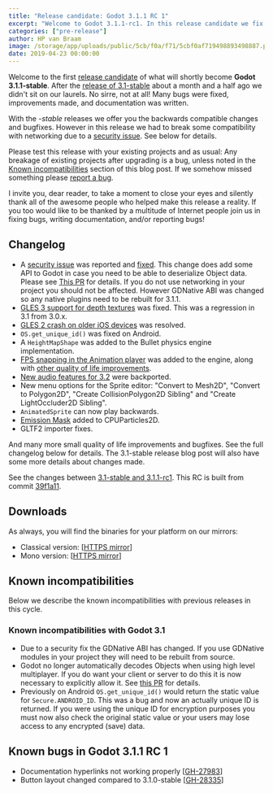 ```yaml
---
title: "Release candidate: Godot 3.1.1 RC 1"
excerpt: "Welcome to Godot 3.1.1-rc1. In this release candidate we fix a security issue, add many nice new features, and fix many bugs. Please test and let us know how we did!"
categories: ["pre-release"]
author: HP van Braam
image: /storage/app/uploads/public/5cb/f0a/f71/5cbf0af719498893498887.png
date: 2019-04-23 00:00:00
---
```


Welcome to the first [release candidate](https://en.wikipedia.org/wiki/Software_release_life_cycle#Release_candidate) of what will shortly become **Godot 3.1.1-stable**. After the [release of 3.1-stable](https://godotengine.org/article/godot-3-1-released) about a month and a half ago we didn't sit on our laurels. No sirre, not at all! Many bugs were fixed, improvements made, and documentation was written.

With the *-stable* releases we offer you the backwards compatible changes and bugfixes. However in this release we had to break some compatibility with networking due to a [security issue](https://github.com/godotengine/godot/issues/27395). See below for details.

Please test this release with your existing projects and as usual: Any breakage of existing projects after upgrading is a bug, unless noted in the [Known incompatibilities](#known-incompatibilites) section of this blog post. If we somehow missed something please [report a bug](https://github.com/godotengine/godot/issues/new).

I invite you, dear reader, to take a moment to close your eyes and silently thank all of the awesome people who helped make this release a reality. If you too would like to be thanked by a multitude of Internet people join us in fixing bugs, writing documentation, and/or reporting bugs!

## Changelog

* A [security issue](https://github.com/godotengine/godot/issues/27395) was reported and [fixed](https://github.com/godotengine/godot/pull/27485). This change does add some API to Godot in case you need to be able to deserialize Object data. Please see [This PR](https://github.com/godotengine/godot/pull/27485) for details. If you do not use networking in your project you should not be affected. However GDNative ABI was changed so any native plugins need to be rebuilt for 3.1.1.
* [GLES 3 support for depth textures](https://github.com/godotengine/godot/pull/27317) was fixed. This was a regression in 3.1 from 3.0.x.
* [GLES 2 crash on older iOS devices](https://github.com/godotengine/godot/pull/27071) was resolved.
* `OS.get_unique_id()` was fixed on Android.
* A `HeightMapShape` was added to the Bullet physics engine implementation.
* [FPS snapping in the Animation player](https://twitter.com/reduzio/status/1117513556847726594) was added to the engine, along with [other quality of life improvements](https://twitter.com/reduzio/status/1117631934497206272).
* [New audio features for 3.2](https://godotengine.org/article/godot-32-will-get-new-audio-features) were backported.
* New menu options for the Sprite editor: "Convert to Mesh2D", "Convert to Polygon2D", "Create CollisionPolygon2D Sibling" and "Create LightOccluder2D Sibling".
* `AnimatedSprite` can now play backwards.
* [Emission Mask](https://github.com/godotengine/godot/pull/27238) added to CPUParticles2D.
* GLTF2 importer fixes.

And many more small quality of life improvements and bugfixes. See the full changelog below for details. The 3.1-stable release blog post will also have some more details about changes made.

See the changes between [3.1-stable and 3.1.1-rc1](https://github.com/godotengine/godot/compare/320f49f204cfbf9b480fe62aaa7718afb74920a5...39f1a110a101c537cc22bd9285010a14209cabcd). This RC is built from commit [39f1a11](https://github.com/godotengine/godot/commit/39f1a110a101c537cc22bd9285010a14209cabcd).

## Downloads

As always, you will find the binaries for your platform on our mirrors:

- Classical version: [[HTTPS mirror](https://github.com/godotengine/godot-builds/releases/3.1.1-rc1)]
- Mono version: [[HTTPS mirror](https://github.com/godotengine/godot-builds/releases/3.1.1-rc1)]

## <a id="known-incompatibilites"></a>Known incompatibilities

Below we describe the known incompatibilities with previous releases in this cycle.

### Known incompatibilities with Godot 3.1

* Due to a security fix the GDNative ABI has changed. If you use GDNative modules in your project they will need to be rebuilt from source.
* Godot no longer automatically decodes Objects when using high level multiplayer. If you do want your client or server to do this it is now necessary to explicitly allow it. See [this PR](https://github.com/godotengine/godot/pull/27485) for details.
* Previously on Android `OS.get_unique_id()` would return the static value for `Secure.ANDROID_ID`. This was a bug and now an actually unique ID is returned. If you were using the unique ID for encryption purposes you must now also check the original static value or your users may lose access to any encrypted (save) data.


## <a id="known-bugs"></a> Known bugs in Godot 3.1.1 RC 1

* Documentation hyperlinks not working properly [[GH-27983](https://github.com/godotengine/godot/issues/27983)]
* Button layout changed compared to 3.1.0-stable [[GH-28335](https://github.com/godotengine/godot/issues/28335)]
